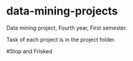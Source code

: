# data-mining-projects

Data mining project, Fourth year, First semester.

Task of each project is in the project folder. 

#Stop and Frisked 
